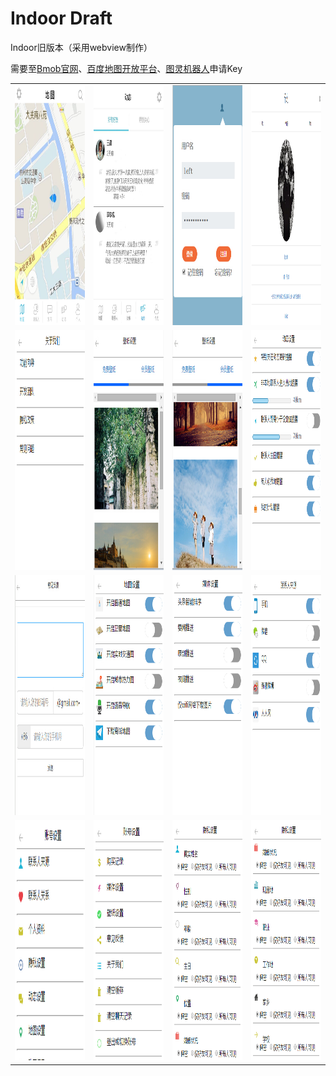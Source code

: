 # Indoor Draft
Indoor旧版本（采用webview制作）

需要至[Bmob官网](http://www.bmob.cn)、[百度地图开放平台](http://lbsyun.baidu.com)、[图灵机器人](http://www.tuling123.com)申请Key


<table>
  <tr>
    <td style="vertical-align:bottom; text-align:center;">
     <img width="216" height="384" src="images/主界面（即地图界面）.bmp"/>
    </td>
    <td style="vertical-align:bottom; text-align:center;">
     <img width="216" height="384" src="images/动态界面.jpg"/>
    </td>
    <td style="vertical-align:bottom; text-align:center;">
     <img width="216" height="384" src="images/登录界面.jpg"/>
    </td>
    <td style="vertical-align:bottom; text-align:center;">
     <img width="216" height="384" src="images/个人界面.png"/>
    </td>
  </tr>
  <tr>
    <td style="vertical-align:bottom; text-align:center;">
     <img width="216" height="384" src="images/关于我们界面.png"/>
    </td>
    <td style="vertical-align:bottom; text-align:center;">
     <img width="216" height="384" src="images/免费壁纸界面.jpg"/>
    </td>
    <td style="vertical-align:bottom; text-align:center;">
     <img width="216" height="384" src="images/会员壁纸界面.jpg"/>
    </td>
    <td style="vertical-align:bottom; text-align:center;">
     <img width="216" height="384" src="images/动态设置界面.png"/>
    </td>
  </tr>
  <tr>
    <td style="vertical-align:bottom; text-align:center;">
     <img width="216" height="384" src="images/反馈界面.jpg"/>
    </td>
    <td style="vertical-align:bottom; text-align:center;">
     <img width="216" height="384" src="images/地图设置界面.jpg"/>
    </td>
    <td style="vertical-align:bottom; text-align:center;">
     <img width="216" height="384" src="images/媒体设置界面.png"/>
    </td>
    <td style="vertical-align:bottom; text-align:center;">
     <img width="216" height="384" src="images/联系人来源界面.png"/>
    </td>
  </tr>
  <tr>
    <td style="vertical-align:bottom; text-align:center;">
     <img width="216" height="384" src="images/账号设置界面1.png"/>
    </td>
    <td style="vertical-align:bottom; text-align:center;">
     <img width="216" height="384" src="images/账号设置界面2.png"/>
    </td>
    <td style="vertical-align:bottom; text-align:center;">
     <img width="216" height="384" src="images/隐私设置界面1.png"/>
    </td>
    <td style="vertical-align:bottom; text-align:center;">
     <img width="216" height="384" src="images/隐私设置界面2.png"/>
    </td>
  </tr> 
</table>
